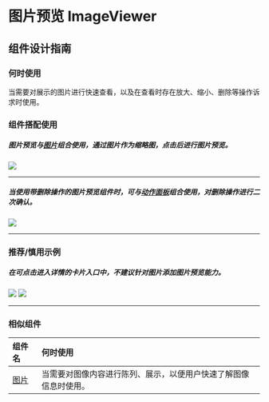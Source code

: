 # 图片预览 ImageViewer

## 组件设计指南

### 何时使用

当需要对展示的图片进行快速查看，以及在查看时存在放大、缩小、删除等操作诉求时使用。

### 组件搭配使用

##### 图片预览与[图片](./image)组合使用，通过图片作为缩略图，点击后进行图片预览。

<div class="item">
   <img src="https://oteam-tdesign-1258344706.cos.ap-guangzhou.myqcloud.com/site/design/mobile-guide/ImageViewer%201.png" />
</div>

<hr />

##### 当使用带删除操作的图片预览组件时，可与[动作面板](./actionsheet)组合使用，对删除操作进行二次确认。

<div class="item">
   <img src="https://oteam-tdesign-1258344706.cos.ap-guangzhou.myqcloud.com/site/design/mobile-guide/ImageViewer%202.png" />
</div>

<hr />


### 推荐/慎用示例

##### 在可点击进入详情的卡片入口中，不建议针对图片添加图片预览能力。

<div class="item">
   <img src="https://oteam-tdesign-1258344706.cos.ap-guangzhou.myqcloud.com/site/design/mobile-guide/ImageViewer%204.png" />
   <img class="tag" src="https://oteam-tdesign-1258344706.cos.ap-guangzhou.myqcloud.com/site/doc/bad.png" />
  </div>

<hr />



### 相似组件

| 组件名 | 何时使用                             |
| :----- | :----------------------------------- |
| [图片](./image) | 当需要对图像内容进行陈列、展示，以便用户快速了解图像信息时使用。 |
